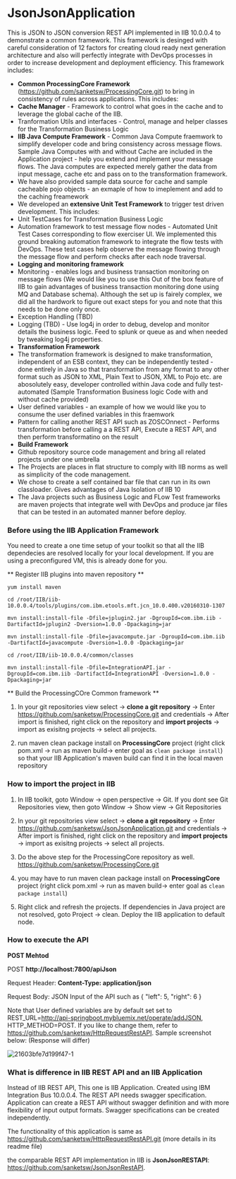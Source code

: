 # JsonJsonApplication

This is JSON to JSON conversion REST API implemented in IIB 10.0.0.4 to demonstrate a common framework. This framework is desinged with careful consideration of 12 factors for creating cloud ready next generation architecture and also will perfectly integrate with DevOps processes in order to increase development and deployment efficiency. This framework includes:
- **Common ProcessingCore Framework** (https://github.com/sanketsw/ProcessingCore.git) to bring in consistency of rules across applications. This includes:
 - **Cache Manager** - Framework to control what goes in the cache and to leverage the global cache of the IIB.
 - Tranformation Utils and interfaces - Control, manage and helper classes for the Transformation Business Logic
 - **IIB Java Compute Framework** - Common Java Compute fraemwork to simplify developer code and bring consistency across message flows. Sample Java Computes with and without Cache are included in the Application project - help you extend and implement your message flows. The Java computes are expected merely gather the data from input message, cache etc and pass on to the transformation framework.
 - We have also provided sample data source for cache and sample cacheable pojo objects - an exmaple of how to imeplement and add to the caching freamework
- We developed an **extensive Unit Test Framework** to trigger test driven development. This includes:
 - Unit TestCases for Transformation Business Logic
 - Automation framework to test message flow nodes - Automated Unit Test Cases corresponding to flow exerciser UI. We implemented this ground breaking automation framework to integrate the flow tests with DevOps. These test cases help observe the message flowing through the message flow and perform checks after each node traversal. 
- **Logging and monitoring framework**
 - Monitoring - enables logs and business transaction monitoring on message flows (We would like you to use this Out of the box feature of IIB to gain advantages of business transaction monitoring done using MQ and Database schema). Although the set up is fairely complex, we did all the hardwork to figure out exact steps for you and note that this needs to be done only once.
 - Exception Handling (TBD)
 - Logging (TBD) - Use log4j in order to debug, develop and monitor details the business logic. Feed to splunk or queue as and when needed by tweaking log4j properties. 
- **Transformation Framework**
 - The transformation framework is designed to make transformation, independent of an ESB context, they can be independently tested - done entirely in Java so that transformation from any format to any other format such as JSON to XML, Plain Text to JSON, XML to Pojo etc. are abosolutely easy, developer controlled within Java code and fully test-automated (Sample Transformation Business logic Code with and without cache provided)
 - User defined variables - an example of how we would like you to consume the user defined variables in this fraemwork
 - Pattern for calling another REST API such as ZOSCOnnect - Performs transformation before calling a a REST API, Execute a REST API, and then perform transformatino on the result 
- **Build Framework**
 - Github repository source code management and bring all related projects under one umbrella
 - The Projects are places in flat structure to comply with IIB norms as well as simplicity of the code management. 
 - We chose to create a self contained bar file that can run in its own classloader. Gives advantages of Java Isolation of IIB 10
 - The Java projects such as Business Logic and FLow Test frameworks are maven projects that integrate well with DevOps and produce jar files that can be tested in an automated manner before deploy.

### Before using the IIB Application Framework
You need to create a one time setup of your toolkit so that all the IIB dependecies are resolved locally for your local development. If you are using a preconfigured VM, this is already done for you.

** Register IIB plugins into maven repository **
```
yum install maven

cd /root/IIB/iib-10.0.0.4/tools/plugins/com.ibm.etools.mft.jcn_10.0.400.v20160310-1307

mvn install:install-file -Dfile=jplugin2.jar -DgroupId=com.ibm.iib -DartifactId=jplugin2 -Dversion=1.0.0 -Dpackaging=jar

mvn install:install-file -Dfile=javacompute.jar -DgroupId=com.ibm.iib -DartifactId=javacompute -Dversion=1.0.0 -Dpackaging=jar

cd /root/IIB/iib-10.0.0.4/common/classes

mvn install:install-file -Dfile=IntegrationAPI.jar -DgroupId=com.ibm.iib -DartifactId=IntegrationAPI -Dversion=1.0.0 -Dpackaging=jar
```
** Build the ProcessingCOre Common framework **
1. In your git repositories view select -> **clone a git repository** -> Enter https://github.com/sanketsw/ProcessingCore.git and credentials -> After import is finished, right click on the repository and **import projects** -> import as exisitng projects -> select all projects.

2. run maven clean package install on **ProcessingCore** project (right click pom.xml -> run as maven build-> enter goal as `clean package install`) so that your IIB Application's maven build can find it in the local maven repository


### How to import the project in IIB

1. In IIB toolkit, goto Window -> open perspective -> Git. If you dont see Git Repositories view, then goto Window -> Show view -> Git Repositories

2. In your git repositories view select -> **clone a git repository** -> Enter https://github.com/sanketsw/JsonJsonApplication.git and credentials -> After import is finished, right click on the repository and **import projects** -> import as exisitng projects -> select all projects.

3. Do the above step for the ProcessingCore repository as well. https://github.com/sanketsw/ProcessingCore.git
 
4. you may have to run maven clean package install on **ProcessingCore** project (right click pom.xml -> run as maven build-> enter goal as `clean package install`)

5. Right click and refresh the projects. If dependencies in Java project are not resolved, goto Project -> clean. Deploy the IIB application to default node.
 
### How to execute the API

**POST Mehtod**

POST  **http://localhost:7800/apiJson**

Request Header: **Content-Type: application/json**

Request Body: JSON Input of the API such as  {  "left": 5,  "right": 6 }

Note that User defined variables are by default set set to REST_URL=http://api-springboot.mybluemix.net/operate/addJSON, HTTP_METHOD=POST. If you like to change them, refer to https://github.com/sanketsw/HttpRequestRestAPI.
Sample screenshot below: (Response will differ)

![21603bfe7d199f47-1](https://cloud.githubusercontent.com/assets/14492591/14194959/a000b03e-f7ff-11e5-8758-6ab483dc3f1b.jpg)



### What is difference in IIB REST API and an IIB Application
Instead of IIB REST API, This one is IIB Application. Created using IBM Integration Bus 10.0.0.4. The REST API needs swagger specification. Application can create a REST API without swagger definition and with more flexibility of input output formats. Swagger specifications can be created independently.

The functionality of this application is same as https://github.com/sanketsw/HttpRequestRestAPI.git (more details in its readme file)

the comparable REST API implementation in IIB is **JsonJsonRESTAPI**:  https://github.com/sanketsw/JsonJsonRestAPI. 
